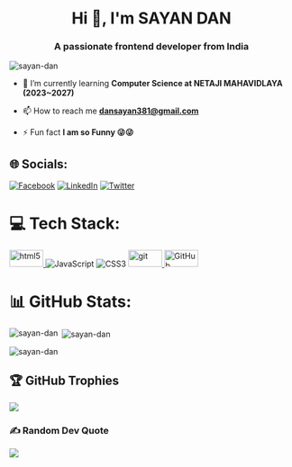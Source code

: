 <h1 align="center">Hi 👋, I'm SAYAN DAN</h1>
<h3 align="center">A passionate frontend developer from India</h3>

<p align="left"> <img src="https://komarev.com/ghpvc/?username=sayan-dan&label=Profile%20views&color=0e75b6&style=flat" alt="sayan-dan" /> </p>

- 🌱 I’m currently learning **Computer Science at NETAJI MAHAVIDLAYA (2023~2027)**

- 📫 How to reach me **dansayan381@gmail.com**

- ⚡ Fun fact **I am so Funny 😜😜**

<!-- <h3 align="left">Connect with me:</h3>
<p align="left">
<a href="https://linkedin.com/in/https://www.linkedin.com/in/sayan-dan-70176026b/" target="blank"><img align="center" src="https://raw.githubusercontent.com/rahuldkjain/github-profile-readme-generator/master/src/images/icons/Social/linked-in-alt.svg" alt="https://www.linkedin.com/in/sayan-dan-70176026b/" height="30" width="40" /></a>
</p>

<h3 align="left">Languages and Tools:</h3>
<p align="left"> <a href="https://www.w3schools.com/css/" target="_blank" rel="noreferrer"> <img src="https://raw.githubusercontent.com/devicons/devicon/master/icons/css3/css3-original-wordmark.svg" alt="css3" width="40" height="40"/> </a> <a href="https://git-scm.com/" target="_blank" rel="noreferrer"> <img src="https://www.vectorlogo.zone/logos/git-scm/git-scm-icon.svg" alt="git" width="40" height="40"/> </a> <a href="https://www.w3.org/html/" target="_blank" rel="noreferrer"> <img src="https://raw.githubusercontent.com/devicons/devicon/master/icons/html5/html5-original-wordmark.svg" alt="html5" width="40" height="40"/> </a> <a href="https://developer.mozilla.org/en-US/docs/Web/JavaScript" target="_blank" rel="noreferrer"> <img src="https://raw.githubusercontent.com/devicons/devicon/master/icons/javascript/javascript-original.svg" alt="javascript" width="40" height="40"/> </a> </p>

<p><img align="left" src="https://github-readme-stats.vercel.app/api/top-langs?username=sayan-dan&show_icons=true&locale=en&layout=compact" alt="sayan-dan" /></p>

<p>&nbsp;<img align="center" src="https://github-readme-stats.vercel.app/api?username=sayan-dan&show_icons=true&locale=en" alt="sayan-dan" /></p>

<p><img align="center" src="https://github-readme-streak-stats.herokuapp.com/?user=sayan-dan&" alt="sayan-dan" /></p>

# 💫 About Me:
A passionate frontend developer from India<br>🔭 I’m currently pursuing Computer Sciences <br>🌱 I’m currently learning Computer Science at NETAJI MAHAVIDLAYA (2023~2027)<br> -->


## 🌐 Socials:
[![Facebook](https://img.shields.io/badge/Facebook-%231877F2.svg?logo=Facebook&logoColor=white)](https://facebook.com/https://www.facebook.com/sayan.dan.900/) [![LinkedIn](https://img.shields.io/badge/LinkedIn-%230077B5.svg?logo=linkedin&logoColor=white)](https://linkedin.com/in/https://www.linkedin.com/in/sayan-dan-70176026b/) [![Twitter](https://img.shields.io/badge/Twitter-%231DA1F2.svg?logo=Twitter&logoColor=white)](https://twitter.com/https://twitter.com/SayanDan88284) 

# 💻 Tech Stack:
<a href="https://www.w3.org/html/" target="_blank" rel="noreferrer"> <img src="https://www.devopsschool.com/blog/wp-content/uploads/2022/03/html.jpg" alt="html5" width="60" height="30"/> </a>
![JavaScript](https://img.shields.io/badge/javascript-%23323330.svg?style=for-the-badge&logo=javascript&logoColor=%23F7DF1E) ![CSS3](https://img.shields.io/badge/css3-%231572B6.svg?style=for-the-badge&logo=css3&logoColor=white)  <a href="https://git-scm.com/" target="_blank" rel="noreferrer"> <img src="https://www.20i.com/blog/wp-content/uploads/2022/08/git-blog-header.png" alt="git" width="60" height="30"/> </a>
 <a href="https://git-scm.com/" target="_blank" rel="noreferrer"> <img src="https://miro.medium.com/v2/resize:fit:1400/1*SSRjtoQ0H2X3SBPOiJ5rZw.jpeg" alt="GitHub" width="60" height="30"/> </a>

# 📊 GitHub Stats:
<!-- ![](https://github-readme-stats.vercel.app/api?username=SAYAN-DAN&theme=dark&hide_border=false&include_all_commits=false&count_private=true)<br/>
![](https://github-readme-streak-stats.herokuapp.com/?user=SAYAN-DAN&theme=dark&hide_border=false)<br/>
![](https://github-readme-stats.vercel.app/api/top-langs/?username=SAYAN-DAN&theme=dark&hide_border=false&include_all_commits=false&count_private=true&layout=compact) -->
<p><img align="left" src="https://github-readme-stats.vercel.app/api/top-langs?username=sayan-dan&show_icons=true&locale=en&layout=compact" alt="sayan-dan" /></p>

<p>&nbsp;<img align="center" src="https://github-readme-stats.vercel.app/api?username=sayan-dan&show_icons=true&locale=en" alt="sayan-dan" /></p>

<p><img align="center" src="https://github-readme-streak-stats.herokuapp.com/?user=sayan-dan&" alt="sayan-dan" /></p>

## 🏆 GitHub Trophies
![](https://github-profile-trophy.vercel.app/?username=SAYAN-DAN&theme=radical&no-frame=false&no-bg=false&margin-w=4)

### ✍️ Random Dev Quote
![](https://quotes-github-readme.vercel.app/api?type=horizontal&theme=radical)

<!-- ### 🔝 Top Contributed Repo
![](https://github-contributor-stats.vercel.app/api?username=SAYAN-DAN&limit=5&theme=dark&combine_all_yearly_contributions=true) -->

<!-- ---
[![](https://visitcount.itsvg.in/api?id=SAYAN-DAN&icon=0&color=0)](https://visitcount.itsvg.in) -->

<!-- Proudly created with GPRM ( https://gprm.itsvg.in ) -->